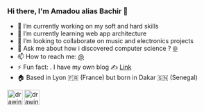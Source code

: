 ### Hi there, I'm Amadou alias Bachir 👋

- 🔭 I’m currently working on my soft and hard skills
- 🌱 I’m currently learning web app architecture
- 👯 I’m looking to collaborate on music and electronics projects
- 💬 Ask me about how i discovered computer science ? [🌐](https://ww.amadou-ndiaye.fr/contact)
- 📫 How to reach me: [@](amadou.n-diaye@hotmail.com)
- ⚡ Fun fact: . I have my own blog ✍️ [Link](https://ww.amadou-ndiaye.fr/blog)
- 🏠 Based in Lyon 🇫🇷 (France) but born in Dakar 🇸🇳 (Senegal)


<img src="https://github.com/Bachir-Ndiaye/Bachir-Ndiaye/blob/main/skills/html.jpg" alt="drawing" width="35"/>

<img src="https://github.com/Bachir-Ndiaye/Bachir-Ndiaye/blob/main/skills/php.jpg" alt="drawing" width="35"/>
